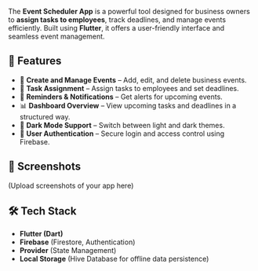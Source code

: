 
The **Event Scheduler App** is a powerful tool designed for business owners to **assign tasks to employees**, track deadlines, and manage events efficiently. Built using **Flutter**, it offers a user-friendly interface and seamless event management.

## 📌 Features
- 📅 **Create and Manage Events** – Add, edit, and delete business events.
- 👥 **Task Assignment** – Assign tasks to employees and set deadlines.
- 🔔 **Reminders & Notifications** – Get alerts for upcoming events.
- 📊 **Dashboard Overview** – View upcoming tasks and deadlines in a structured way.
- 🌙 **Dark Mode Support** – Switch between light and dark themes.
- 🔐 **User Authentication** – Secure login and access control using Firebase.

## 📱 Screenshots
(Upload screenshots of your app here)

## 🛠️ Tech Stack
- **Flutter (Dart)**
- **Firebase** (Firestore, Authentication)
- **Provider** (State Management)
- **Local Storage** (Hive Database for offline data persistence)
